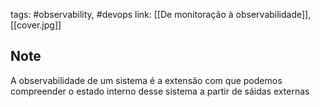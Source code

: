 tags: #observability, #devops
link: [[De monitoração à observabilidade]], [[cover.jpg]]

## Note

A observabilidade  de um sistema é a extensão com que podemos compreender o estado interno desse sistema a partir de sáidas externas

